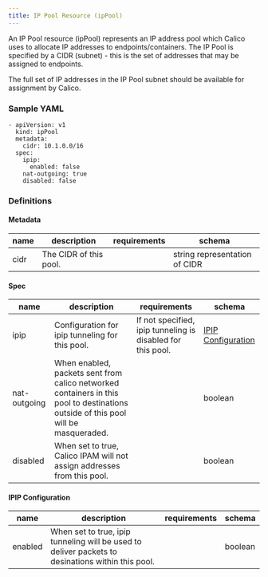 ```yaml
---
title: IP Pool Resource (ipPool)
---
```


An IP Pool resource (ipPool) represents an IP address pool which Calico uses 
to allocate IP addresses to endpoints/containers. The IP Pool is specified by 
a CIDR (subnet) - this is the set of addresses that may be assigned to 
endpoints.

The full set of IP addresses in the IP Pool subnet should be available for
assignment by Calico.

### Sample YAML

```
- apiVersion: v1
  kind: ipPool
  metadata:
    cidr: 10.1.0.0/16
  spec:
    ipip: 
      enabled: false
    nat-outgoing: true
    disabled: false
```

### Definitions

#### Metadata

| name     | description                     | requirements | schema |
|----------|---------------------------------|--------------|--------|
| cidr     | The CIDR of this pool.          |              | string representation of CIDR |

#### Spec

| name     | description                 | requirements | schema  |
|----------|-----------------------------|--------------|---------|
| ipip | Configuration for ipip tunneling for this pool.     | If not specified, ipip tunneling is disabled for this pool. | [IPIP Configuration](#ipip-configuration) |
| nat-outgoing | When enabled, packets sent from calico networked containers in this pool to destinations outside of this pool will be masqueraded. | | boolean |
| disabled | When set to true, Calico IPAM will not assign addresses from this pool. |     | boolean |

#### IPIP Configuration

| name     | description                 | requirements | schema  |
|----------|-----------------------------|--------------|---------|
| enabled   | When set to true, ipip tunneling will be used to deliver packets to desinations within this pool. |              | boolean |
